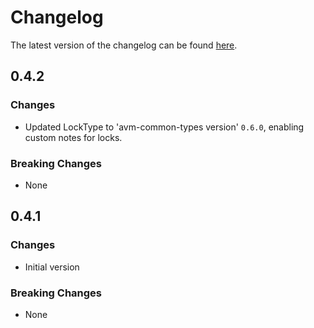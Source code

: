 # Changelog

The latest version of the changelog can be found [here](https://github.com/Azure/bicep-registry-modules/blob/main/avm/res/hybrid-compute/machine/CHANGELOG.md).

## 0.4.2

### Changes

- Updated LockType to 'avm-common-types version' `0.6.0`, enabling custom notes for locks.

### Breaking Changes

- None

## 0.4.1

### Changes

- Initial version

### Breaking Changes

- None
